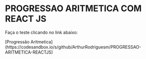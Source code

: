 # PROGRESSAO ARITMETICA COM REACT JS

<p>Faça o teste clicando no link abaixo:</p>
[Progressão Aritmetica](https://codesandbox.io/s/github/ArthurRodriguesm/PROGRESSAO-ARITMETICA-REACTJS)
